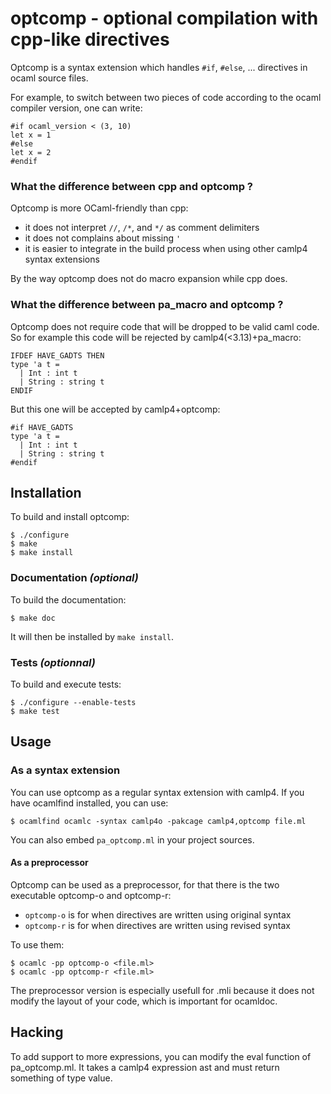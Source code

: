 optcomp - optional compilation with cpp-like directives
=======================================================

Optcomp is a syntax extension which handles `#if`, `#else`,
... directives in ocaml source files.

For example, to switch between two pieces of code according to the
ocaml compiler version, one can write:


    #if ocaml_version < (3, 10)
    let x = 1
    #else
    let x = 2
    #endif

### What the difference between cpp and optcomp ?

Optcomp is more OCaml-friendly than cpp:

* it does not interpret `//`, `/*`, and `*/` as comment delimiters
* it does not complains about missing `'`
* it is easier to integrate in the build process when using other
  camlp4 syntax extensions

By the way optcomp does not do macro expansion while cpp does.

### What the difference between pa_macro and optcomp ?

Optcomp does not require code that will be dropped to be valid caml
code. So for example this code will be rejected by
camlp4(<3.13)+pa_macro:

    IFDEF HAVE_GADTS THEN
    type 'a t =
      | Int : int t
      | String : string t
    ENDIF

But this one will be accepted by camlp4+optcomp:

    #if HAVE_GADTS
    type 'a t =
      | Int : int t
      | String : string t
    #endif

Installation
------------

To build and install optcomp:

    $ ./configure
    $ make
    $ make install

### Documentation _(optional)_

To build the documentation:

    $ make doc

It will then be installed by `make install`.

### Tests _(optionnal)_

To build and execute tests:

    $ ./configure --enable-tests
    $ make test

Usage
-----

### As a syntax extension

You can use optcomp as a regular syntax extension with camlp4. If you
have ocamlfind installed, you can use:

    $ ocamlfind ocamlc -syntax camlp4o -pakcage camlp4,optcomp file.ml

You can also embed `pa_optcomp.ml` in your project sources.

#### As a preprocessor

Optcomp can be used as a preprocessor, for that there is the two
executable optcomp-o and optcomp-r:

* `optcomp-o` is for when directives are written using original syntax
* `optcomp-r` is for when directives are written using revised syntax

To use them:

    $ ocamlc -pp optcomp-o <file.ml>
    $ ocamlc -pp optcomp-r <file.ml>

The preprocessor version is especially usefull for .mli because it
does not modify the layout of your code, which is important for
ocamldoc.

Hacking
-------

To add support to more expressions, you can modify the eval function
of pa_optcomp.ml. It takes a camlp4 expression ast and must return
something of type value.
